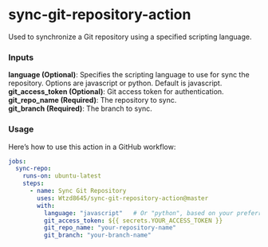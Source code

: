 # sync-git-repository-action    
Used to synchronize a Git repository using a specified scripting language.

### Inputs
**language (Optional)**: Specifies the scripting language to use for sync the repository. Options are javascript or python. Default is javascript.  
**git_access_token (Optional)**: Git access token for authentication.  
**git_repo_name (Required)**: The repository to sync.  
**git_branch (Required)**: The branch to sync.  

### Usage 
Here’s how to use this action in a GitHub workflow:  
```yaml
jobs:
  sync-repo:
    runs-on: ubuntu-latest
    steps:
      - name: Sync Git Repository
        uses: Wtzd8645/sync-git-repository-action@master
        with:
          language: "javascript"   # Or "python", based on your preferred language
          git_access_token: ${{ secrets.YOUR_ACCESS_TOKEN }}
          git_repo_name: "your-repository-name"
          git_branch: "your-branch-name"
```